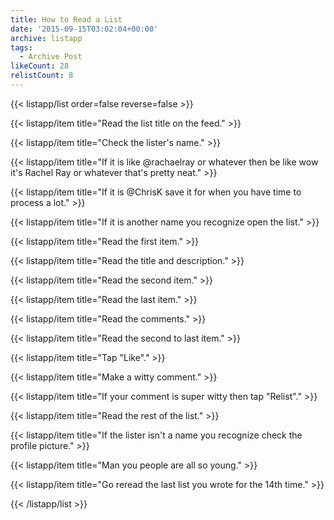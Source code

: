 ```yaml
---
title: How to Read a List
date: '2015-09-15T03:02:04+00:00'
archive: listapp
tags: 
  - Archive Post
likeCount: 28
relistCount: 8
---
```



{{< listapp/list order=false reverse=false >}}

   {{< listapp/item title="Read the list title on the feed." >}}

   {{< listapp/item title="Check the lister's name." >}}

   {{< listapp/item title="If it is like @rachaelray or whatever then be like wow it's Rachel Ray or whatever that's pretty neat." >}}

   {{< listapp/item title="If it is @ChrisK save it for when you have time to process a lot." >}}

   {{< listapp/item title="If it is another name you recognize open the list." >}}

   {{< listapp/item title="Read the first item." >}}

   {{< listapp/item title="Read the title and description." >}}

   {{< listapp/item title="Read the second item." >}}

   {{< listapp/item title="Read the last item." >}}

   {{< listapp/item title="Read the comments." >}}

   {{< listapp/item title="Read the second to last item." >}}

   {{< listapp/item title="Tap \"Like\"." >}}

   {{< listapp/item title="Make a witty comment." >}}

   {{< listapp/item title="If your comment is super witty then tap \"Relist\"." >}}

   {{< listapp/item title="Read the rest of the list." >}}

   {{< listapp/item title="If the lister isn't a name you recognize check the profile picture." >}}

   {{< listapp/item title="Man you people are all so young." >}}

   {{< listapp/item title="Go reread the last list you wrote for the 14th time." >}}

{{< /listapp/list >}}
